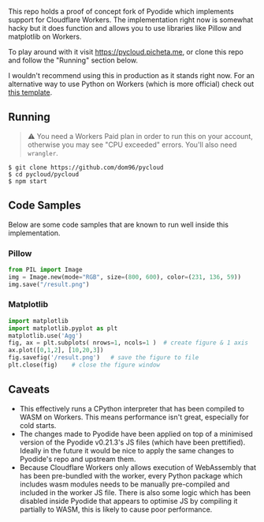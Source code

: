 This repo holds a proof of concept fork of Pyodide which implements support for
Cloudflare Workers. The implementation right now is somewhat hacky but it does
function and allows you to use libraries like Pillow and matplotlib on Workers.

To play around with it visit https://pycloud.picheta.me, or clone this repo
and follow the "Running" section below.

I wouldn't recommend using this in production as it stands right now. For an
alternative way to use Python on Workers (which is more official) check out
[this template](https://github.com/cloudflare/python-worker-hello-world).
## Running

> :warning: You need a Workers Paid plan in order to run this on your account,
> otherwise you may see "CPU exceeded" errors. You'll also need `wrangler`.

```
$ git clone https://github.com/dom96/pycloud
$ cd pycloud/pycloud
$ npm start
```

## Code Samples

Below are some code samples that are known to run well inside this implementation.
### Pillow

```python
from PIL import Image
img = Image.new(mode="RGB", size=(800, 600), color=(231, 136, 59))
img.save("/result.png")
```

### Matplotlib

```python
import matplotlib
import matplotlib.pyplot as plt
matplotlib.use('Agg')
fig, ax = plt.subplots( nrows=1, ncols=1 )  # create figure & 1 axis
ax.plot([0,1,2], [10,20,3])
fig.savefig('/result.png')   # save the figure to file
plt.close(fig)    # close the figure window
```

## Caveats

* This effectively runs a CPython interpreter that has been compiled to WASM on
Workers. This means performance isn't great, especially for cold starts.
* The changes made to Pyodide have been applied on top of a minimised version of
the Pyodide v0.21.3's JS files (which have been prettified). Ideally in the
future it would be nice to apply the same changes to Pyodide's repo and upstream them.
* Because Cloudflare Workers only allows execution of WebAssembly that has been
pre-bundled with the worker, every Python package which includes wasm modules
needs to be manually pre-compiled and included in the worker JS file.
There is also some logic which has been disabled inside Pyodide that appears to
optimise JS by compiling it partially to WASM, this is likely to cause poor performance.
